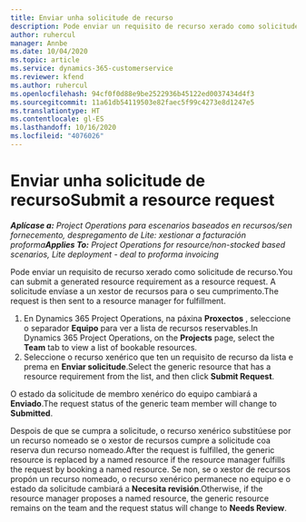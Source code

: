 ```yaml
---
title: Enviar unha solicitude de recurso
description: Pode enviar un requisito de recurso xerado como solicitude de recurso. A solicitude envíase a un xestor de recursos para o seu cumprimento.
author: ruhercul
manager: Annbe
ms.date: 10/04/2020
ms.topic: article
ms.service: dynamics-365-customerservice
ms.reviewer: kfend
ms.author: ruhercul
ms.openlocfilehash: 94cf0f0d88e9be2522936b45122ed0037434d4f3
ms.sourcegitcommit: 11a61db54119503e82faec5f99c4273e8d1247e5
ms.translationtype: HT
ms.contentlocale: gl-ES
ms.lasthandoff: 10/16/2020
ms.locfileid: "4076026"
---
```

# <a name="submit-a-resource-request"></a><span data-ttu-id="101e8-104">Enviar unha solicitude de recurso</span><span class="sxs-lookup"><span data-stu-id="101e8-104">Submit a resource request</span></span>

<span data-ttu-id="101e8-105">_**Aplícase a:** Project Operations para escenarios baseados en recursos/sen fornecemento, despregamento de Lite: xestionar a facturación proforma_</span><span class="sxs-lookup"><span data-stu-id="101e8-105">_**Applies To:** Project Operations for resource/non-stocked based scenarios, Lite deployment - deal to proforma invoicing_</span></span>

<span data-ttu-id="101e8-106">Pode enviar un requisito de recurso xerado como solicitude de recurso.</span><span class="sxs-lookup"><span data-stu-id="101e8-106">You can submit a generated resource requirement as a resource request.</span></span> <span data-ttu-id="101e8-107">A solicitude envíase a un xestor de recursos para o seu cumprimento.</span><span class="sxs-lookup"><span data-stu-id="101e8-107">The request is then sent to a resource manager for fulfillment.</span></span>

1. <span data-ttu-id="101e8-108">En Dynamics 365 Project Operations, na páxina **Proxectos** , seleccione o separador **Equipo** para ver a lista de recursos reservables.</span><span class="sxs-lookup"><span data-stu-id="101e8-108">In Dynamics 365 Project Operations, on the **Projects** page, select the **Team** tab to view a list of bookable resources.</span></span> 
2. <span data-ttu-id="101e8-109">Seleccione o recurso xenérico que ten un requisito de recurso da lista e prema en **Enviar solicitude**.</span><span class="sxs-lookup"><span data-stu-id="101e8-109">Select the generic resource that has a resource requirement from the list, and then click **Submit Request**.</span></span>

<span data-ttu-id="101e8-110">O estado da solicitude de membro xenérico do equipo cambiará a **Enviado**.</span><span class="sxs-lookup"><span data-stu-id="101e8-110">The request status of the generic team member will change to **Submitted**.</span></span>

<span data-ttu-id="101e8-111">Despois de que se cumpra a solicitude, o recurso xenérico substitúese por un recurso nomeado se o xestor de recursos cumpre a solicitude coa reserva dun recurso nomeado.</span><span class="sxs-lookup"><span data-stu-id="101e8-111">After the request is fulfilled, the generic resource is replaced by a named resource if the resource manager fulfills the request by booking a named resource.</span></span> <span data-ttu-id="101e8-112">Se non, se o xestor de recursos propón un recurso nomeado, o recurso xenérico permanece no equipo e o estado da solicitude cambiará a **Necesita revisión**.</span><span class="sxs-lookup"><span data-stu-id="101e8-112">Otherwise, if the resource manager proposes a named resource, the generic resource remains on the team and the request status will change to **Needs Review**.</span></span>
